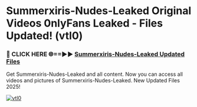# Summerxiris-Nudes-Leaked Original Videos 0nlyFans Leaked - Files Updated! (vtl0)

<h3>🔴 CLICK HERE 🌐==►► <a href="https://tinyurl.com/4mcuefdz" rel="nofollow">Summerxiris-Nudes-Leaked Updated Files</a></h3>

Get Summerxiris-Nudes-Leaked and all content. Now you can access all videos and pictures of Summerxiris-Nudes-Leaked. New Updated Files 2025!

[![vtl0](https://i.imgur.com/StAQSOY.gif)](https://tinyurl.com/4mcuefdz)
